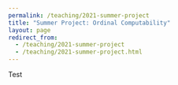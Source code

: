 ```yaml
---
permalink: /teaching/2021-summer-project
title: "Summer Project: Ordinal Computability"
layout: page
redirect_from: 
  - /teaching/2021-summer-project
  - /teaching/2021-summer-project.html
---
```


Test
